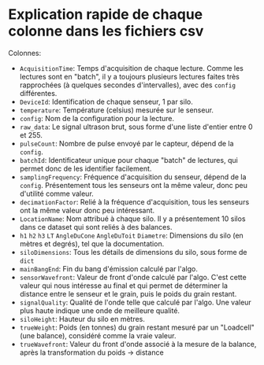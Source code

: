 # Explication rapide de chaque colonne dans les fichiers csv

Colonnes:
- `AcquisitionTime`: Temps d'acquisition de chaque lecture. Comme les lectures sont en "batch", il y a toujours plusieurs lectures faites très rapprochées (à quelques secondes d'intervalles), avec des `config` différentes.
- `DeviceId`: Identification de chaque senseur, 1 par silo.
- `temperature`: Température (celsius) mesurée sur le senseur.
- `config`: Nom de la configuration pour la lecture.
- `raw_data`: Le signal ultrason brut, sous forme d'une liste d'entier entre 0 et 255.
- `pulseCount`: Nombre de pulse envoyé par le capteur, dépend de la `config`.
- `batchId`: Identificateur unique pour chaque "batch" de lectures, qui permet donc de les identifier facilement.
- `samplingFrequency`: Fréquence d'acquisition du senseur, dépend de la `config`. Présentement tous les senseurs ont la même valeur, donc peu d'utilité comme valeur.
- `decimationFactor`: Relié à la fréquence d'acquisition, tous les senseurs ont la même valeur donc peu intéressant.
- `LocationName`: Nom attribué à chaque silo. Il y a présentement 10 silos dans ce dataset qui sont reliés à des balances.
- `h1` `h2` `h3` `LT` `AngleDuCone` `AngleDuToit` `Diametre`: Dimensions du silo (en mètres et degrés), tel que la documentation.
- `siloDimensions`: Tous les détails de dimensions du silo, sous forme de `dict`
- `mainBangEnd`: Fin du bang d'émission calculé par l'algo.
- `sensorWavefront`: Valeur de front d'onde calculé par l'algo. C'est cette valeur qui nous intéresse au final et qui permet de déterminer la distance entre le senseur et le grain, puis le poids du grain restant.
- `signalQuality`: Qualité de l'onde telle que calculé par l'algo. Une valeur plus haute indique une onde de meilleure qualité.
- `siloHeight`: Hauteur du silo en mètres.
- `trueWeight`: Poids (en tonnes) du grain restant mesuré par un "Loadcell" (une balance), considéré comme la vraie valeur.
- `trueWavefront`: Valeur du front d'onde associé à la mesure de la balance, après la transformation du poids -> distance
